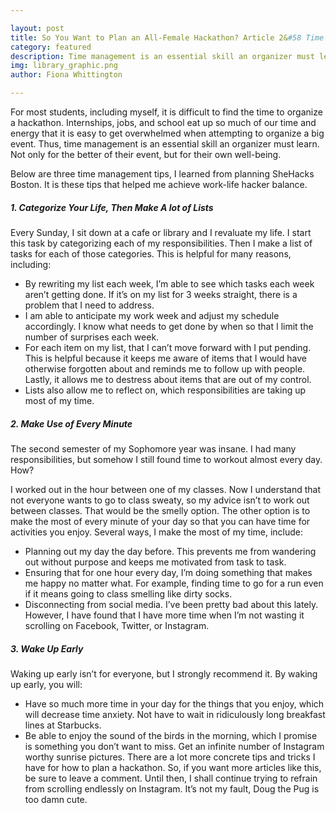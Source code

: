 ```yaml
---

layout: post
title: So You Want to Plan an All-Female Hackathon? Article 2&#58 Time Management
category: featured
description: Time management is an essential skill an organizer must learn. Not only for the better of their event, but for their own well-being.
img: library_graphic.png
author: Fiona Whittington

---
```


For most students, including myself, it is difficult to find the time to organize a hackathon. Internships, jobs, and school eat up so much of our time and energy that it is easy to get overwhelmed when attempting to organize a big event. Thus, time management is an essential skill an organizer must learn. Not only for the better of their event, but for their own well-being.

Below are three time management tips, I learned from planning SheHacks Boston. It is these tips that helped me achieve work-life hacker balance.

##### **1. Categorize Your Life, Then Make A lot of Lists** 

Every Sunday, I sit down at a cafe or library and I revaluate my life. I start this task by categorizing each of my responsibilities. Then I make a list of tasks for each of those categories. This is helpful for many reasons, including:  

* By rewriting my list each week, I’m able to see which tasks each week aren’t getting done. If it’s on my list for 3 weeks straight, there is a problem that I need to address.
* I am able to anticipate my work week and adjust my schedule accordingly. I know what needs to get done by when so that I limit the number of surprises each week.
* For each item on my list, that I can’t move forward with I put pending. This is helpful because it keeps me aware of items that I would have otherwise forgotten about and reminds me to follow up with people. Lastly, it allows me to destress about items that are out of my control.
* Lists also allow me to reflect on, which responsibilities are taking up most of my time.

##### **2. Make Use of Every Minute** 


The second semester of my Sophomore year was insane. I had many responsibilities, but somehow I still found time to workout almost every day. How?

I worked out in the hour between one of my classes. Now I understand that not everyone wants to go to class sweaty, so my advice isn’t to work out between classes. That would be the smelly option. The other option is to make the most of every minute of your day so that you can have time for activities you enjoy. Several ways, I make the most of my time, include:

* Planning out my day the day before. This prevents me from wandering out without purpose and keeps me motivated from task to task.
* Ensuring that for one hour every day, I’m doing something that makes me happy no matter what. For example, finding time to go for a run even if it means going to class smelling like dirty socks.
* Disconnecting from social media. I’ve been pretty bad about this lately. However, I have found that I have more time when I’m not wasting it scrolling on Facebook, Twitter, or Instagram.

##### **3. Wake Up Early** 


Waking up early isn’t for everyone, but I strongly recommend it. By waking up early, you will:
* Have so much more time in your day for the things that you enjoy, which will decrease time anxiety. Not have to wait in ridiculously long breakfast lines at Starbucks.
* Be able to enjoy the sound of the birds in the morning, which I promise is something you don’t want to miss. Get an infinite number of Instagram worthy sunrise pictures.
There are a lot more concrete tips and tricks I have for how to plan a hackathon. So, if you want more articles like this, be sure to leave a comment. Until then, I shall continue trying to refrain from scrolling endlessly on Instagram. It’s not my fault, Doug the Pug is too damn cute.